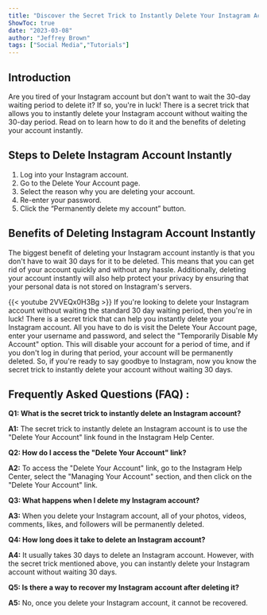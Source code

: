 ```yaml
---
title: "Discover the Secret Trick to Instantly Delete Your Instagram Account Without Waiting 30 Days!"
ShowToc: true 
date: "2023-03-08"
author: "Jeffrey Brown" 
tags: ["Social Media","Tutorials"]
---
```

## Introduction 
Are you tired of your Instagram account but don't want to wait the 30-day waiting period to delete it? If so, you're in luck! There is a secret trick that allows you to instantly delete your Instagram account without waiting the 30-day period. Read on to learn how to do it and the benefits of deleting your account instantly. 

## Steps to Delete Instagram Account Instantly
1. Log into your Instagram account.
2. Go to the Delete Your Account page.
3. Select the reason why you are deleting your account.
4. Re-enter your password.
5. Click the “Permanently delete my account” button.

## Benefits of Deleting Instagram Account Instantly
The biggest benefit of deleting your Instagram account instantly is that you don't have to wait 30 days for it to be deleted. This means that you can get rid of your account quickly and without any hassle. Additionally, deleting your account instantly will also help protect your privacy by ensuring that your personal data is not stored on Instagram's servers.

{{< youtube 2VVEQx0H3Bg >}} 
If you're looking to delete your Instagram account without waiting the standard 30 day waiting period, then you're in luck! There is a secret trick that can help you instantly delete your Instagram account. All you have to do is visit the Delete Your Account page, enter your username and password, and select the "Temporarily Disable My Account" option. This will disable your account for a period of time, and if you don't log in during that period, your account will be permanently deleted. So, if you're ready to say goodbye to Instagram, now you know the secret trick to instantly delete your account without waiting 30 days.

## Frequently Asked Questions (FAQ) :
**Q1: What is the secret trick to instantly delete an Instagram account?**

**A1:** The secret trick to instantly delete an Instagram account is to use the "Delete Your Account" link found in the Instagram Help Center.

**Q2: How do I access the "Delete Your Account" link?**

**A2:** To access the "Delete Your Account" link, go to the Instagram Help Center, select the "Managing Your Account" section, and then click on the "Delete Your Account" link.

**Q3: What happens when I delete my Instagram account?**

**A3:** When you delete your Instagram account, all of your photos, videos, comments, likes, and followers will be permanently deleted.

**Q4: How long does it take to delete an Instagram account?**

**A4:** It usually takes 30 days to delete an Instagram account. However, with the secret trick mentioned above, you can instantly delete your Instagram account without waiting 30 days.

**Q5: Is there a way to recover my Instagram account after deleting it?**

**A5:** No, once you delete your Instagram account, it cannot be recovered.


